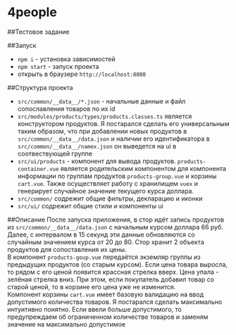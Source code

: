 # 4people
##Тестовое задание

##Запуск
- `npm i` - установка зависимостей
- `npm start` - запуск проекта
- открыть в браузере `http://localhost:8080`

##Структура проекта
- `src/common/__data__/*.json` - начальные данные и файл сопославления товаров по их id
- `src/modules/products/types/products.classes.ts` является конструктором продуктов. Я постарался сделать его
универсальным таким образом, что при добавлении новых продуктов в `src/common/__data__/data.json` и наличии его
идентификатора в `src/common/__data__/namex.json` он выведется на ui в соотвествующей группе
- `src/ui/products` - компонент для вывода продуктов. `products-container.vue` является родительским компонентом для
компонента информации по группам продуктов `products-group.vue` и корзины `cart.vue`. Также осуществляет работу с
хранилищем `vuex` и генерирует случайное значение текущего курса доллара.
- `src/common/` содрежит общие фильтры, декларацию и иконки
- `src/ui/` содрежит общие стили и компоненты ui

##Описание
После запуска приложения, в стор идёт запись продуктов из `src/common/__data__/data.json` с начальным курсом доллара
66 руб. Далее, с интервалом в 15 секунд эти данные обновляются со случайным значением курса от 20 до 80. Стор хранит
2 объекта продуктов для сопоставления их цены. \
В компонент `products-goup.vue` передаётся экземляр группы из предыдущих продуктов (со старым курсом). Если цена товара
выросла, то рядом с его ценой появится крассная стрелка вверх. Цена упала - зелёная стрелка вниз. При этом, если
покупатель добавил товар со старой ценой, то в корзине его цена уже не изменится. \
Компонент корзины `cart.vue` имеет базовую валидацию на ввод допустимого количества товаров. Я постарался сделать
максимально интуитивно понятно. Если ввели больше допустимого, то предупреждаем об ограниченном количестве товаров
и заменям значение на максимально допустимое
